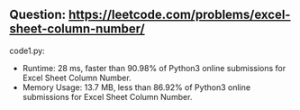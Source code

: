 ## Question: https://leetcode.com/problems/excel-sheet-column-number/

code1.py:
* Runtime: 28 ms, faster than 90.98% of Python3 online submissions for Excel Sheet Column Number.
* Memory Usage: 13.7 MB, less than 86.92% of Python3 online submissions for Excel Sheet Column Number.